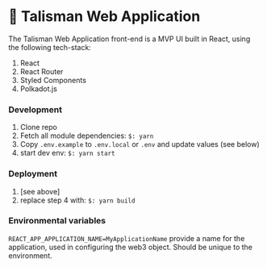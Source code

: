 # 🧿 Talisman Web Application

The Talisman Web Application front-end is a MVP UI built in React, using the following tech-stack:

1. React 
2. React Router
3. Styled Components
4. Polkadot.js

### Development

1. Clone repo  
2. Fetch all module dependencies: `$: yarn`  
3. Copy `.env.example` to `.env.local` or `.env` and update values (see below)  
4. start dev env: `$: yarn start`

### Deployment
1. [see above]
2. replace step 4 with: `$: yarn build`

### Environmental variables
`REACT_APP_APPLICATION_NAME=MyApplicationName` provide a name for the application, used in configuring the web3 object. Should be unique to the environment.
